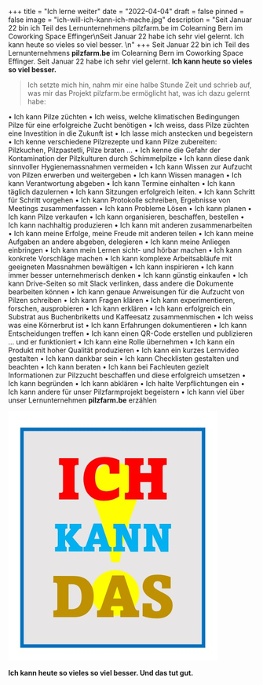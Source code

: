 +++
title = "Ich lerne weiter"
date = "2022-04-04"
draft = false
pinned = false
image = "ich-will-ich-kann-ich-mache.jpg"
description = "Seit Januar 22 bin ich Teil des Lernunternehmens pilzfarm.be im Colearning Bern im Coworking Space Effinger\nSeit Januar 22 habe ich sehr viel gelernt. Ich kann heute so vieles so viel besser. \n"
+++
Seit Januar 22 bin ich Teil des Lernunternehmens **pilzfarm.be** im Colearning Bern im Coworking Space Effinger.
Seit Januar 22 habe ich sehr viel gelernt. 
**Ich kann heute so vieles so viel besser.**

> Ich setzte mich hin, nahm mir eine halbe Stunde Zeit und schrieb auf, was mir das Projekt pilzfarm.be ermöglicht hat, was ich dazu gelernt habe:

•	Ich kann Pilze züchten
•	Ich weiss, welche klimatischen Bedingungen Pilze für eine erfolgreiche Zucht benötigen
•	Ich weiss, dass Pilze züchten eine Investition in die Zukunft ist
•	Ich lasse mich anstecken und begeistern
•	Ich kenne verschiedene Pilzrezepte und kann Pilze zubereiten: Pilzkuchen, Pilzpastetli, Pilze braten …
•	Ich kenne die Gefahr der Kontamination der Pilzkulturen durch Schimmelpilze
•	Ich kann diese dank sinnvoller Hygienemassnahmen vermeiden
•	Ich kann Wissen zur Aufzucht von Pilzen erwerben und weitergeben
•	Ich kann Wissen managen
•	Ich kann Verantwortung abgeben
•	Ich kann Termine einhalten
•	Ich kann täglich dazulernen
•	Ich kann Sitzungen erfolgreich leiten.
•	Ich kann Schritt für Schritt vorgehen
•	Ich kann Protokolle schreiben, Ergebnisse von Meetings zusammenfassen
•	Ich kann Probleme Lösen
•	Ich kann planen
•	Ich kann Pilze verkaufen
•	Ich kann organisieren, beschaffen, bestellen
•	Ich kann nachhaltig produzieren
•	Ich kann mit anderen zusammenarbeiten
•	Ich kann meine Erfolge, meine Freude mit anderen teilen
•	Ich kann meine Aufgaben an andere abgeben, delegieren
•	Ich kann meine Anliegen einbringen
•	Ich kann mein Lernen sicht- und hörbar machen
•	Ich kann konkrete Vorschläge machen
•	Ich kann komplexe Arbeitsabläufe mit geeigneten Massnahmen bewältigen
•	Ich kann inspirieren
•	Ich kann immer besser unternehmerisch denken
•	Ich kann günstig einkaufen
•	Ich kann Drive-Seiten so mit Slack verlinken, dass andere die Dokumente bearbeiten können
•	Ich kann genaue Anweisungen für die Aufzucht von Pilzen schreiben
•	Ich kann Fragen klären
•	Ich kann experimentieren, forschen, ausprobieren
•	Ich kann erklären
•	Ich kann erfolgreich ein Substrat aus Buchenbriketts und Kaffeesatz zusammenmischen
•	Ich weiss was eine Körnerbrut ist
•	Ich kann Erfahrungen dokumentieren
•	Ich kann Entscheidungen treffen
•	Ich kann einen QR-Code erstellen und publizieren … und er funktioniert
•	Ich kann eine Rolle übernehmen
•	Ich kann ein Produkt mit hoher Qualität produzieren
•	Ich kann ein kurzes Lernvideo gestalten
•	Ich kann dankbar sein
•	Ich kann Checklisten gestalten und beachten
•	Ich kann beraten
•	Ich kann bei Fachleuten gezielt Informationen zur Pilzzucht beschaffen und diese erfolgreich umsetzen
•	Ich kann begründen
•	Ich kann abklären
•	Ich halte Verpflichtungen ein
•	Ich kann andere für unser Pilzfarmprojekt begeistern
•	Ich kann viel über unser Lernunternehmen **pilzfarm.be** erzählen

![](ich-kann-das.jpg)

**Ich kann heute so vieles so viel besser.  Und das tut gut.**